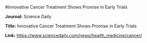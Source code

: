  #Innovative Cancer Treatment Shows Promise in Early Trials

**Journal:** Science Daily

**Title:** Innovative Cancer Treatment Shows Promise in Early Trials

**Link:** https://www.sciencedaily.com/news/health_medicine/cancer/

